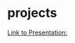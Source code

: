 # projects
[Link to Presentation:](https://drive.google.com/file/d/1swd9ct97v76pFwFN_yqfccVP0z0jAimM/view?usp=sharing) 
